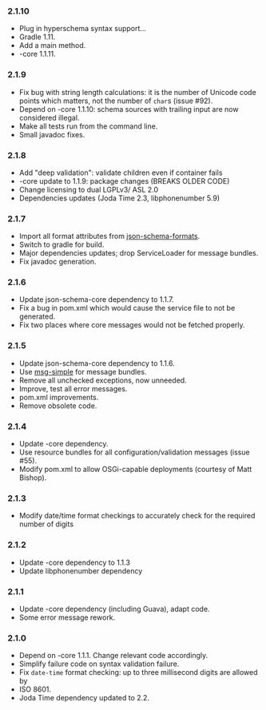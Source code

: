 ### 2.1.10

* Plug in hyperschema syntax support...
* Gradle 1.11.
* Add a main method.
* -core 1.1.11.

### 2.1.9

* Fix bug with string length calculations: it is the number of Unicode code
  points which matters, not the number of `char`s (issue #92).
* Depend on -core 1.1.10: schema sources with trailing input are now considered
  illegal.
* Make all tests run from the command line.
* Small javadoc fixes.

### 2.1.8

* Add "deep validation": validate children even if container fails
* -core update to 1.1.9: package changes (BREAKS OLDER CODE)
* Change licensing to dual LGPLv3/ ASL 2.0
* Dependencies updates (Joda Time 2.3, libphonenumber 5.9)

### 2.1.7

* Import all format attributes from
  [json-schema-formats](https://github.com/fge/json-schema-formats).
* Switch to gradle for build.
* Major dependencies updates; drop ServiceLoader for message bundles.
* Fix javadoc generation.

### 2.1.6

* Update json-schema-core dependency to 1.1.7.
* Fix a bug in pom.xml which would cause the service file to not be generated.
* Fix two places where core messages would not be fetched properly.

### 2.1.5

* Update json-schema-core dependency to 1.1.6.
* Use [msg-simple](https://github.com/fge/msg-simple) for message bundles.
* Remove all unchecked exceptions, now unneeded.
* Improve, test all error messages.
* pom.xml improvements.
* Remove obsolete code.

### 2.1.4

* Update -core dependency.
* Use resource bundles for all configuration/validation messages (issue #55).
* Modify pom.xml to allow OSGi-capable deployments (courtesy of Matt Bishop).

### 2.1.3

* Modify date/time format checkings to accurately check for the required number
  of digits

### 2.1.2

* Update -core dependency to 1.1.3
* Update libphonenumber dependency

### 2.1.1

* Update -core dependency (including Guava), adapt code.
* Some error message rework.

### 2.1.0

* Depend on -core 1.1.1. Change relevant code accordingly.
* Simplify failure code on syntax validation failure.
* Fix `date-time` format checking: up to three millisecond digits are allowed by
* ISO 8601.
* Joda Time dependency updated to 2.2.

